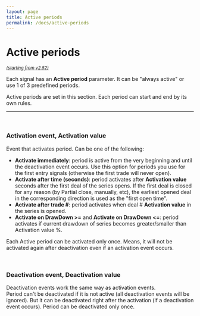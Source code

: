 ```yaml
---
layout: page
title: Active periods
permalink: /docs/active-periods
---
```


# Active periods
<sup>[*(starting from v2.52)*](/docs/versions-history#20230211-0324-252)</sup>

Each signal has an **Active period** parameter. It can be "always active" or use 1 of 3 predefined periods.

Active periods are set in this section. Each period can start and end by its own rules.


<hr>
<br />

### Activation event, Activation value

Event that activates period. Can be one of the following:
* **Activate immediately**: period is active from the very beginning and until the deactivation event occurs. Use this option for periods you use for the first entry signals (otherwise the first trade will never open).
* **Activate after time (seconds)**: period activates after **Activation value** seconds after the first deal of the series opens. If the first deal is closed for any reason (by Partial close, manually, etc), the earliest opened deal in the corresponding direction is used as the "first open time".
* **Activate after trade #**: period activates when deal # **Activation value** in the series is opened.
* **Activate on DrawDown >=** and **Activate on DrawDown <=**: period activates if current drawdown of series becomes greater/smaller than Activation value %.

Each Active period can be activated only once. Means, it will not be activated again after deactivation even if an activation event occurs.

<br />

### Deactivation event, Deactivation value

Deactivation events work the same way as activation events.<br/>
Period can't be deactivated if it is not active (all deactivation events will be ignored). But it can be deactivated right after the activation (if a deactivation event occurs). Period can be deactivated only once.
